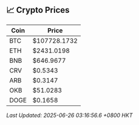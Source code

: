 ## 📈 Crypto Prices

| Coin | Price |
| ---- | ----- |
| BTC | $107728.1732 |
| ETH | $2431.0198 |
| BNB | $646.9677 |
| CRV | $0.5343 |
| ARB | $0.3147 |
| OKB | $51.0283 |
| DOGE | $0.1658 |

_Last Updated: 2025-06-26 03:16:56.6 +0800 HKT_